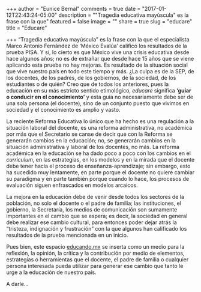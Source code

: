 +++
author = "Eunice Bernal"
comments = true
date = "2017-01-12T22:43:24-05:00"
description = "\"Tragedia educativa mayúscula\" es la frase con la que"
featured = false
image = ""
share = true
slug = "educare"
title = "Educare"

+++
“Tragedia educativa mayúscula” es la frase con la que el especialista Marco Antonio Fernández de ‘México Evalúa’ calificó los resultados de la prueba PISA. Y sí, lo cierto es que México vive una crisis educativa desde hace algunos años; no es de extrañar que desde hace 15 años que se viene aplicando esta prueba no hay mejoras. Es resultado de la situación social que vive nuestro país en todo este tiempo y más. ¿La culpa es de la SEP, de los docentes, de los padres, de los gobiernos, de la sociedad, de los estudiantes o de quién? Creo que de todos los anteriores, pues la educación en su más estricto sentido etimológico, *educare* significa **‘guiar o conducir en el conocimiento’** y esta guía no necesariamente debe ser de una sola persona (el docente), sino de un conjunto puesto que vivimos en sociedad y el conocimiento es amplio y vasto.

La reciente Reforma Educativa lo único que ha hecho es una regulación a la situación laboral del docente, es una reforma administrativa, no académica por más que el Secretario se canse de decir que con la Reforma se generarán cambios en la educación; no, se generarán cambios en la situación administrativa y laboral de los docentes, no más. La reforma académica en la educación se ha dado poco a poco con los cambios en el *curriculum*, en las estrategias, en los modelos y en la mirada que el docente debe tener hacia el proceso de enseñanza-aprendizaje; sin embargo, esto ha sucedido muy lentamente, en parte porque el docente no quiere cambiar su paradigma y en parte también porque cuando lo hace, los procesos de evaluación siguen enfrascados en modelos arcaícos.

La mejora en la educación debe de venir desde todos los sectores de la población, no solo el docente o el padre de familia; las instituciones, el gobierno, la Secretaría, los medios de comunicación son sumamente importantes en el cambio que se espera; es decir, la sociedad en general debe realizar ese cambio cultural, para entonces poder dejar atrás la “tristeza, indignación y frustración” con la que algunos han calificado los resultados de la prueba mencionada en un inicio.

Pues bien, este espacio [educando.mx](https://educando.mx) se inserta como un medio para la reflexión, la opinión, la crítica y la contribución por medio de elementos, estrategias o herramientas que el docente, el padre de familia o cualquier persona interesada pueda utilizar para generar ese cambio que tanto le urge a la educación de nuestro país.

A darle…

